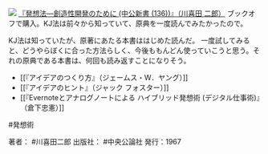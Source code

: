 [![](https://images-fe.ssl-images-amazon.com/images/I/41Y5AQR32WL._SL160_.jpg)](http://www.amazon.co.jp/exec/obidos/ASIN/4121001362/choiyaki81-22/ref=nosim)
[『発想法—創造性開発のために (中公新書 (136))』（川喜田 二郎）](http://www.amazon.co.jp/exec/obidos/ASIN/4121001362/choiyaki81-22/ref=nosim)
ブックオフで購入。KJ法は前々から知っていて、原典を一度読んでみたかったので。

KJ法は知っていたが、原著にあたる本書ははじめた読んだ。
一度試してみると、どうやらぼくに合った方法らしく、今後ももんどん使っていこうと思う。それの原典である本書は、何回も読み返すことになりそう。

- [[『アイデアのつくり方』（ジェームス・W．ヤング）]]
- [[『アイデアのヒント』（ジャック フォスター）]]
- [[『Evernoteとアナログノートによる ハイブリッド発想術 (デジタル仕事術)』（倉下忠憲）]]

#発想術 

著者： #川喜田二郎
出版社： #中央公論社
発行：1967

